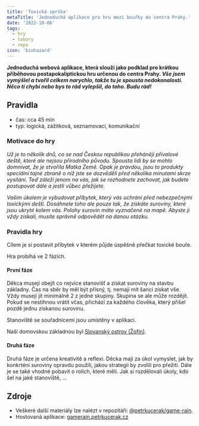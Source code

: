 ```yaml
---
title: 'Toxická sprška'
metaTitle: 'Jednoduchá aplikace pro hru mezi bouřky do centra Prahy.'
date: '2022-10-06'
tags:
  - hry
  - tabory
  - repo
icon: 'biohazard'
---
```


**Jednoduchá webová aplikace, která slouží jako podklad pro krátkou příběhovou postapokaliptickou hru určenou do centra Prahy. *Vše jsem vymýšlel a tvořil celkem narychlo, takže tu je spousta nedokonalostí. Něco ti chybí nebo bys to rád vylepšil, do toho. Budu rád!***

## Pravidla

- čas: cca 45 min
- typ: logická, zážitková, seznamovací, komunikační

### Motivace do hry

*Už je to několik dnů, co se nad Českou republikou přehánějí přívalové deště, které ale nejsou přírodního původu. Spousta lidí by se mohlo domnívat, že je stvořila Matka Země. Opak je pravdou, jsou to produkty speciální tajné zbraně o níž jste se dozvěděli před několika minutami skrze vysílání. Teď záleží jenom na vás, jak se rozhodnete zachovat, jak budete postupovat dále a jestli vůbec přežijete.*

*Vaším úkolem je vybudovat příbytek, který vás uchrání před nebezpečnými toxickými dešti. Dosáhnete toho ale pouze tak, že získáte suroviny, které jsou ukryté kolem vás. Polohy surovin máte vyznačené na mapě. Abyste ji vždy získali, musíte správně odpovědět na danou otázku.*

### Pravidla hry

Cílem je si postavit příbytek v kterém půjde úspěšně přečkat toxické bouře.

Hra probíhá ve 2 fázích.

#### První fáze

Děkca musejí obejít co nejvíce stanovišť a získat suroviny na stavbu základny. Čas na sběr by měl být přísný, tj. nemají mít šanci získat vše. Vždy musejí jít minimálně 2 z jedné skupiny. Skupina se ale může rozdějit. Pokud se nestihnou vrátit včas, přichází za každého člověka, který přišel pozdě jednu získanou surovinu.

Stanoviště se souřadnicemi jsou umístěny v aplikaci.

Naší domovskou základnou byl [Slovanský ostrov (Žofín)](https://mapy.cz/s/nulatezufe).

#### Druhá fáze

Druhá fáze je určena kreativitě a reflexi. Děcka mají za úkol vymyslet, jak by konkrténí suroviny opravdu použili, jakou strategii by zvolili pro přežití. Dále je se také vhodné pobavit o rolích, které měli. Jak si rozdělovali úkoly, kdo šel na jaké stanoviště, ...

## Zdroje

- Veškeré další materiály lze nalézt v repozitáři: [@petrkucerak/game-rain](https://github.com/petrkucerak/game-rain).
- Hostovaná aplikace: [gamerain.petrkucerak.cz](https://gamerain.petrkucerak.cz/)